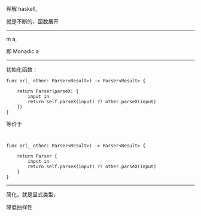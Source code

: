 理解 haskell,


就是不断的，函数展开



<hr>

m a,

即 Monadic a



<hr>


初始化函数：

```
func or(_ other: Parser<Result>) -> Parser<Result> {
    
    return Parser(parseX: {
        input in
        return self.parseX(input) ?? other.parseX(input)
    })
}

```


等价于


```


func or(_ other: Parser<Result>) -> Parser<Result> {
    
    return Parser {
        input in
        return self.parseX(input) ?? other.parseX(input)
    }
}

```


<hr>


简化，就是显式类型，

降低抽样性
